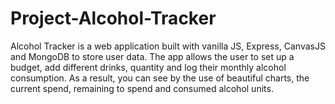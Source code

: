 # Project-Alcohol-Tracker
Alcohol Tracker is a web application built with vanilla JS, Express, CanvasJS and MongoDB to store user data. The app allows the user to set up a budget, add different drinks, quantity and log their monthly alcohol consumption. As a result, you can see by the use of beautiful charts, the current spend, remaining to spend and consumed alcohol units.
